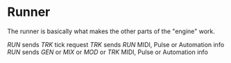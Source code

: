 # Runner
The runner is basically what makes the other parts of the "engine" work.

_RUN_ sends _TRK_ tick request
_TRK_ sends _RUN_ MIDI, Pulse or Automation info 
_RUN_ sends _GEN_ or _MIX_ or _MOD_ or _TRK_ MIDI, Pulse or Automation info 

